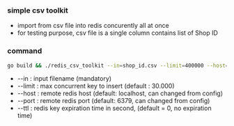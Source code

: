### simple csv toolkit
- import from csv file into redis concurently all at once
- for testing purpose, csv file is a single column contains list of Shop ID

### command
```bash
go build && ./redis_csv_toolkit --in=shop_id.csv --limit=400000 --host=127.0.0.1 --port=6379 --ttl=10
```
  
- --in : input filename (mandatory)
- --limit : max concurrent key to insert (default : 30.000)
- --host : remote redis host (default: localhost, can changed from config) 
- --port : remote redis port (default: 6379, can changed from config)
- --ttl : redis key expiration time in second, (default = 0, no expiration time)
